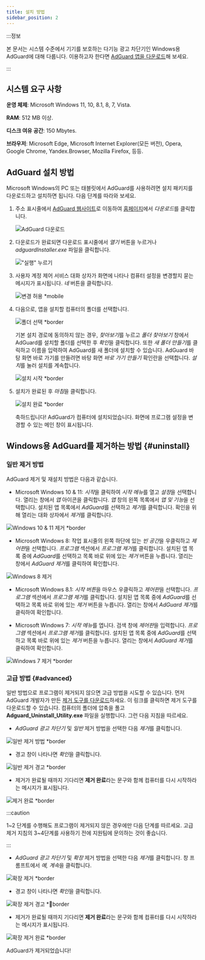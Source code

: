 ```yaml
---
title: 설치 방법
sidebar_position: 2
---
```


:::정보

본 문서는 시스템 수준에서 기기를 보호하는 다기능 광고 차단기인 Windows용 AdGuard에 대해 다룹니다. 이용하고자 한다면 [AdGuard 앱을 다운로드](https://agrd.io/download-kb-adblock)해 보세요.

:::

## 시스템 요구 사항

**운영 체제**: Microsoft Windows 11, 10, 8.1, 8, 7, Vista.

**RAM**: 512 MB 이상.

**디스크 여유 공간**: 150 Mbytes.

**브라우저**: Microsoft Edge, Microsoft Internet Explorer(모든 버전), Opera, Google Chrome, Yandex.Browser, Mozilla Firefox, 등등.

## AdGuard 설치 방법

Microsoft Windows의 PC 또는 태블릿에서 AdGuard를 사용하려면 설치 패키지를 다운로드하고 설치하면 됩니다. 다음 단계를 따라와 보세요.

1. 주소 표시줄에서 [AdGuard 웹사이트](http://adguard.com)로 이동하여 [홈페이지](https://adguard.com/download.html?auto=1)에서 *다운로드*를 클릭합니다.

   ![AdGuard 다운로드](https://cdn.adtidy.org/content/kb/ad_blocker/windows/installation/download-from-website.png)

2. 다운로드가 완료되면 다운로드 표시줄에서 *열기* 버튼을 누르거나 *adguardInstaller.exe* 파일을 클릭합니다.

   !["실행" 누르기](https://cdn.adtidy.org/content/kb/ad_blocker/windows/installation/click-download.png)

3. 사용자 계정 제어 서비스 대화 상자가 화면에 나타나 컴퓨터 설정을 변경할지 묻는 메시지가 표시됩니다. *네* 버튼을 클릭합니다.

   ![변경 허용 *mobile](https://cdn.adtidy.org/content/kb/ad_blocker/windows/installation/allow-changes.png)

4. 다음으로, 앱을 설치할 컴퓨터의 폴더를 선택합니다.

   ![폴더 선택 *border](https://cdn.adtidy.org/content/kb/ad_blocker/windows/installation/install-wizard.png)

   기본 설치 경로에 동의하지 않는 경우, *찾아보기*를 누르고 *폴더 찾아보기* 창에서 AdGuard를 설치할 폴더를 선택한 후 *확인*을 클릭합니다. 또한 *새 폴더 만들기*를 클릭하고 이름을 입력하여 AdGuard를 새 폴더에 설치할 수 있습니다. AdGuard 바탕 화면 바로 가기를 만들려면 바탕 화면 *바로 가기 만들기* 확인란을 선택합니다. *설치*를 눌러 설치를 계속합니다.

   ![설치 시작 *border](https://cdn.adtidy.org/content/kb/ad_blocker/windows/installation/start-install.png)

5. 설치가 완료된 후 *마침*을 클릭합니다.

   ![설치 완료 *border](https://cdn.adtidy.org/content/kb/ad_blocker/windows/installation/finish-install.png)

   축하드립니다! AdGuard가 컴퓨터에 설치되었습니다. 화면에 프로그램 설정을 변경할 수 있는 메인 창이 표시됩니다.

## Windows용 AdGuard를 제거하는 방법 {#uninstall}

### 일반 제거 방법

AdGuard 제거 및 재설치 방법은 다음과 같습니다.

- Microsoft Windows 10 & 11: *시작*을 클릭하여 *시작 메뉴*를 열고 *설정*을 선택합니다. 열리는 창에서 *앱* 아이콘을 클릭합니다. *앱* 창의 왼쪽 목록에서 *앱 및 기능*을 선택합니다. 설치된 앱 목록에서 *AdGuard*를 선택하고 *제거*를 클릭합니다. 확인을 위해 열리는 대화 상자에서 *제거*를 클릭합니다.

![Windows 10 & 11 제거 *border](https://cdn.adtidy.org/content/kb/ad_blocker/windows/installation/win10-uninstall.png)

- Microsoft Windows 8: 작업 표시줄의 왼쪽 하단에 있는 *빈 공간*을 우클릭하고 *제어판*을 선택합니다. *프로그램* 섹션에서 *프로그램 제거*를 클릭합니다. 설치된 앱 목록 중에 *AdGuard*를 선택하고 목록 바로 위에 있는 *제거* 버튼을 누릅니다. 열리는 창에서 *AdGuard 제거*를 클릭하여 확인합니다.

![Windows 8 제거](https://cdn.adtidy.org/content/kb/ad_blocker/windows/installation/win8-uninstall.png)

- Microsoft Windows 8.1: *시작 버튼*을 마우스 우클릭하고 *제어판*을 선택합니다. *프로그램* 섹션에서 *프로그램 제거*를 클릭합니다. 설치된 앱 목록 중에 *AdGuard*를 선택하고 목록 바로 위에 있는 *제거* 버튼을 누릅니다. 열리는 창에서 *AdGuard 제거*를 클릭하여 확인합니다.

- Microsoft Windows 7: *시작 메뉴*를 엽니다. 검색 창에 *제어판*을 입력합니다. *프로그램* 섹션에서 *프로그램 제거*를 클릭합니다. 설치된 앱 목록 중에 *AdGuard*를 선택하고 목록 바로 위에 있는 *제거* 버튼을 누릅니다. 열리는 창에서 *AdGuard 제거*를 클릭하여 확인합니다.

![Windows 7 제거 *border](https://cdn.adtidy.org/content/kb/ad_blocker/windows/installation/win7-uninstall.png)

### 고급 방법 {#advanced}

일반 방법으로 프로그램이 제거되지 않으면 고급 방법을 시도할 수 있습니다. 먼저 AdGuard 개발자가 만든 [제거 도구를 다운로드](https://cdn.adtidy.org/distr/windows/Uninstall_Utility.zip)하세요. 이 링크를 클릭하면 제거 도구를 다운로드할 수 있습니다. 컴퓨터의 폴더에 압축을 풀고 **Adguard_Uninstall_Utility.exe** 파일을 실행합니다. 그런 다음 지침을 따르세요.

- *AdGuard 광고 차단기* 및 *일반* 제거 방법을 선택한 다음 *제거*를 클릭합니다.

![일반 제거 방법 *border](https://cdn.adtidy.org/content/kb/ad_blocker/windows/installation/ab_standard.jpg)

- 경고 창이 나타나면 *확인*을 클릭합니다.

![일반 제거 경고 *border](https://cdn.adtidy.org/content/kb/ad_blocker/windows/installation/ab_extended_warning.jpg)

- 제거가 완료될 때까지 기다리면 **제거 완료**라는 문구와 함께 컴퓨터를 다시 시작하라는 메시지가 표시됩니다.

![제거 완료 *border](https://cdn.adtidy.org/content/kb/ad_blocker/windows/installation/ab_standard_complete.jpg)

:::caution

1~2 단계를 수행해도 프로그램이 제거되지 않은 경우에만 다음 단계를 따르세요. 고급 제거 지침의 3~4단계를 사용하기 전에 지원팀에 문의하는 것이 좋습니다.

:::

- *AdGuard 광고 차단기* 및 *확장* 제거 방법을 선택한 다음 *제거*를 클릭합니다. 창 프롬프트에서 *예, 계속*을 클릭합니다.

![확장 제거 *border](https://cdn.adtidy.org/content/kb/ad_blocker/windows/installation/ab_extended.jpg)

- 경고 창이 나타나면 *확인*을 클릭합니다.

![확장 제거 경고 *border](https://cdn.adtidy.org/content/kb/ad_blocker/windows/installation/ab_extended_warning.jpg)

- 제거가 완료될 때까지 기다리면 **제거 완료**라는 문구와 함께 컴퓨터를 다시 시작하라는 메시지가 표시됩니다.

![확장 제거 완료 *border](https://cdn.adtidy.org/content/kb/ad_blocker/windows/installation/ab_extended_complete.jpg)

AdGuard가 제거되었습니다!

